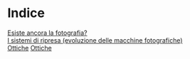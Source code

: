 # Indice

[Esiste ancora la fotografia?](./cap1/cap1.md)\
[I sistemi di ripresa (evoluzione delle macchine fotografiche)](./cap2/cap2.md)\
[Ottiche](./cap3/cap3.md)
[Ottiche](./cap4/cap4.md)
